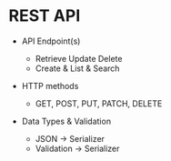 # REST API

- API Endpoint(s)
    - Retrieve Update Delete
    - Create & List & Search

- HTTP methods
    - GET, POST, PUT, PATCH, DELETE

- Data Types & Validation
    - JSON -> Serializer
    - Validation -> Serializer